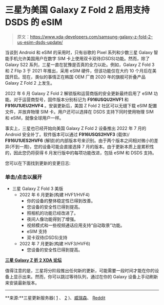 # 三星为美国 Galaxy Z Fold 2 启用支持 DSDS 的 eSIM

> 原文：<https://www.xda-developers.com/samsung-galaxy-z-fold-2-us-esim-dsds-update/>

当谈到 Android 和 eSIM 的采用时，只有谷歌的 Pixel 系列和少数三星 Galaxy 智能手机允许美国用户在数字 SIM 卡上使用双卡双待(DSDS)功能。然而，除了 Galaxy S22 系列，三星一直在犹豫是否真的全力以赴。例如，Galaxy Z Fold 3 和 Z Flip 3 于 2021 年推出，采用 eSIM 硬件，但该功能仅在大约 10 个月后在美国开启。现在，类似的事情正在韩国 OEM 厂商 2020 年的旗舰可折叠产品 Galaxy Z Fold 2 上发生。

2022 年 6 月 Galaxy Z Fold 2 解锁版和运营商版的安全更新最终启用了 eSIM 功能。对于运营商型号，固件版本分别标记为 **F916USQU2HVF1** 和 **F916U1UEU2HVF4** 。安装更新后，美国 Z Fold 2 社区可以无缝下载 eSIM 配置文件，并放弃物理 SIM 卡。用户还可以选择在 DSDS 支持下同时使用物理 SIM 和 eSIM，就像全球用户一样。

事实上，三星也已经开始向美国 Galaxy Z Fold 2 设备推出 2022 年 7 月的 Android 安全补丁。软件版本可以通过 **F916USQS2HVF3** (载体)/ **F916U1UES2HVF6** (解锁)的内部版本号来识别。由于两个版本之间相对微小的差异(不到一周)，您的设备可能会直接选择 7 月的版本。由于更新本质上是累积性的，因此您仍将获得 6 月发行版中的每项功能改进，包括 eSIM 和 DSDS 支持。

您可以在下面找到更新的变更日志:

### 单击/点击以展开

*   三星 Galaxy Z Fold 3 美版
    *   2022 年 6 月更新(构建 HVF1/HVF4)
        *   你的设备的整体稳定性已得到改善。
        *   您设备的安全性已得到提高。
        *   照相机的功能已经改进了。
        *   夜间人像功能得到了增强。
        *   视频模式和一些视频通话应用支持“自动取景”功能。
        *   eSIM 支持
        *   双卡双待(DSDS)支持
    *   2022 年 7 月更新(构建 HVF3/HVF6)
        *   您设备的安全性已得到提高。

**[三星 Galaxy Z 折 2 XDA 论坛](https://forum.xda-developers.com/c/samsung-galaxy-z-fold-2.11261/)**

值得注意的是，三星将分阶段推出任何新的更新，可能需要一段时间才能在你的设备上显示出来。然而，你可以跳过等待队列，通过在你的 Galaxy 设备上手动刷新来安装最新版本。

* * *

**来源:**三星更新服务器( [1](https://doc.samsungmobile.com/SM-F916U/TMB/doc.html) 、 [2](https://doc.samsungmobile.com/SM-F916U1/VZW/doc.html) )、[威瑞森](https://www.anrdoezrs.net/links/100122946/type/dlg/sid/UUxdaUeUpU42570/https://www.verizon.com/support/samsung-galaxy-z-fold2-5g-update/)、 [Reddit](https://www.reddit.com/r/GalaxyFold/comments/w05cns/)